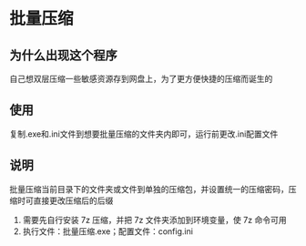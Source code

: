 # 批量压缩

## 为什么出现这个程序

自己想双层压缩一些敏感资源存到网盘上，为了更方便快捷的压缩而诞生的  

## 使用

复制.exe和.ini文件到想要批量压缩的文件夹内即可，运行前更改.ini配置文件

## 说明

批量压缩当前目录下的文件夹或文件到单独的压缩包，并设置统一的压缩密码，压缩时可直接更改压缩后的后缀

1. 需要先自行安装 7z 压缩，并把 7z 文件夹添加到环境变量，使 7z 命令可用
2. 执行文件：批量压缩.exe；配置文件：config.ini
